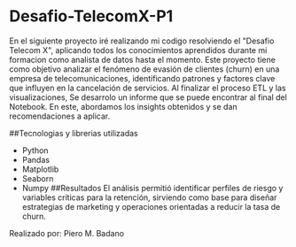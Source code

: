# Desafio-TelecomX-P1
En el siguiente proyecto iré realizando mi codigo resolviendo el "Desafio Telecom X", aplicando todos los conocimientos aprendidos durante mi formacion como analista de datos hasta el momento.
Este proyecto tiene como objetivo analizar el fenómeno de evasión de clientes (churn) en una empresa de telecomunicaciones, identificando patrones y factores clave que influyen en la cancelación de servicios.
Al finalizar el proceso ETL y las visualizaciones, Se desarrolo un informe que se puede encontrar al final del Notebook. En este, abordamos los insights obtenidos y se dan recomendaciones a aplicar.

##Tecnologias y librerias utilizadas
- Python
- Pandas
- Matplotlib
- Seaborn
- Numpy
##Resultados
El análisis permitió identificar perfiles de riesgo y variables críticas para la retención, sirviendo como base para diseñar estrategias de marketing y operaciones orientadas a reducir la tasa de churn.

Realizado por: Piero M. Badano
